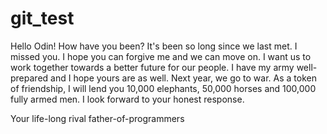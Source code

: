 # git_test
Hello Odin!
How have you been? It's been so long since we last met. I missed you. I hope you can forgive me and we can move on. I want us to work
together towards a better future for our people. I have my army well-prepared and I hope yours are as well. Next year, we go to war. As
a token of friendship, I will lend you 10,000 elephants, 50,000 horses and 100,000 fully armed men. I look forward to your honest response.

Your life-long rival
father-of-programmers